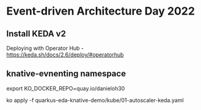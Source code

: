 # Event-driven Architecture Day 2022

## Install KEDA v2

Deploying with Operator Hub - https://keda.sh/docs/2.6/deploy/#operatorhub

## knative-evnenting namespace

export KO_DOCKER_REPO=quay.io/danieloh30

ko apply -f quarkus-eda-knative-demo/kube/01-autoscaler-keda.yaml